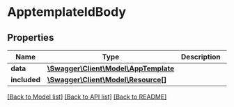 # ApptemplateIdBody

## Properties
Name | Type | Description | Notes
------------ | ------------- | ------------- | -------------
**data** | [**\Swagger\Client\Model\AppTemplate**](AppTemplate.md) |  | [optional] 
**included** | [**\Swagger\Client\Model\Resource[]**](Resource.md) |  | [optional] 

[[Back to Model list]](../../README.md#documentation-for-models) [[Back to API list]](../../README.md#documentation-for-api-endpoints) [[Back to README]](../../README.md)

